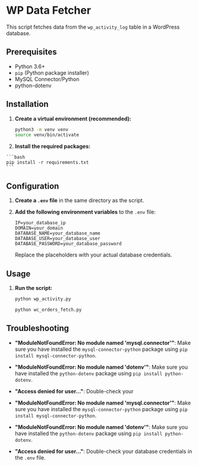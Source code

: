 # WP Data Fetcher

This script fetches data from the `wp_activity_log` table in a WordPress database.

## Prerequisites

-   Python 3.6+
-   `pip` (Python package installer)
-   MySQL Connector/Python
-   python-dotenv

## Installation

1.  **Create a virtual environment (recommended):**

    ```bash
    python3 -m venv venv
    source venv/bin/activate
    ```

22.  **Install the required packages:**

    ```bash
    pip install -r requirements.txt
    ```

## Configuration

1.  **Create a `.env` file** in the same directory as the script.

2.  **Add the following environment variables** to the `.env` file:

    ```
    IP=your_database_ip
    DOMAIN=your_domain
    DATABASE_NAME=your_database_name
    DATABASE_USER=your_database_user
    DATABASE_PASSWORD=your_database_password
    ```

    Replace the placeholders with your actual database credentials.

## Usage

1.  **Run the script:**

    ```bash
    python wp_activity.py
    ```
    ```bash
    python wc_orders_fetch.py
    ```

## Troubleshooting

-   **"ModuleNotFoundError: No module named 'mysql.connector'"**: Make sure you have installed the `mysql-connector-python` package using `pip install mysql-connector-python`.
-   **"ModuleNotFoundError: No module named 'dotenv'"**: Make sure you have installed the `python-dotenv` package using `pip install python-dotenv`.
-   **"Access denied for user..."**: Double-check your

-   **"ModuleNotFoundError: No module named 'mysql.connector'"**: Make sure you have installed the `mysql-connector-python` package using `pip install mysql-connector-python`.
-   **"ModuleNotFoundError: No module named 'dotenv'"**: Make sure you have installed the `python-dotenv` package using `pip install python-dotenv`.
-   **"Access denied for user..."**: Double-check your database credentials in the `.env` file.
